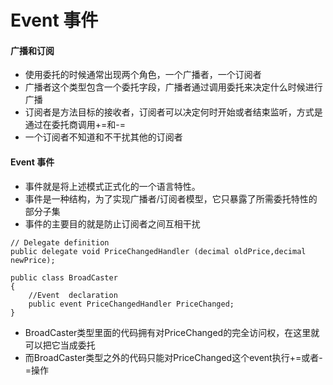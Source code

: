 ﻿# Event 事件
#### 广播和订阅
* 使用委托的时候通常出现两个角色，一个广播者，一个订阅者
* 广播者这个类型包含一个委托字段，广播者通过调用委托来决定什么时候进行广播
* 订阅者是方法目标的接收者，订阅者可以决定何时开始或者结束监听，方式是通过在委托商调用+=和-=
* 一个订阅者不知道和不干扰其他的订阅者
#### Event 事件
* 事件就是将上述模式正式化的一个语言特性。
* 事件是一种结构，为了实现广播者/订阅者模型，它只暴露了所需委托特性的部分子集
* 事件的主要目的就是防止订阅者之间互相干扰
```
// Delegate definition
public delegate void PriceChangedHandler (decimal oldPrice,decimal newPrice);

public class BroadCaster
{
    //Event  declaration
    public event PriceChangedHandler PriceChanged;
}
```
* BroadCaster类型里面的代码拥有对PriceChanged的完全访问权，在这里就可以把它当成委托
* 而BroadCaster类型之外的代码只能对PriceChanged这个event执行+=或者-=操作